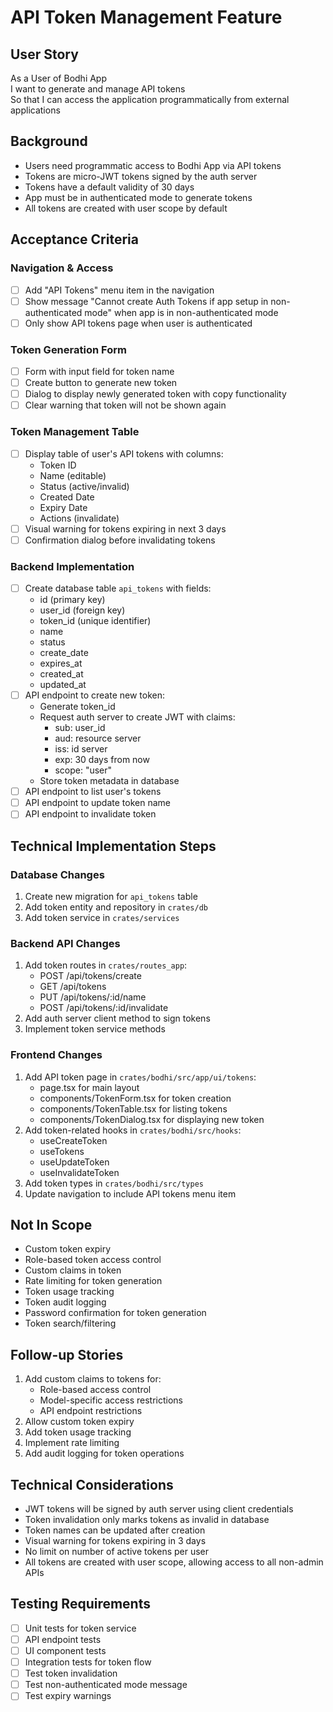 # API Token Management Feature

## User Story
As a User of Bodhi App  
I want to generate and manage API tokens  
So that I can access the application programmatically from external applications

## Background
- Users need programmatic access to Bodhi App via API tokens
- Tokens are micro-JWT tokens signed by the auth server
- Tokens have a default validity of 30 days
- App must be in authenticated mode to generate tokens
- All tokens are created with user scope by default

## Acceptance Criteria

### Navigation & Access
- [ ] Add "API Tokens" menu item in the navigation
- [ ] Show message "Cannot create Auth Tokens if app setup in non-authenticated mode" when app is in non-authenticated mode
- [ ] Only show API tokens page when user is authenticated

### Token Generation Form
- [ ] Form with input field for token name
- [ ] Create button to generate new token
- [ ] Dialog to display newly generated token with copy functionality
- [ ] Clear warning that token will not be shown again

### Token Management Table
- [ ] Display table of user's API tokens with columns:
  - Token ID
  - Name (editable)
  - Status (active/invalid)
  - Created Date
  - Expiry Date
  - Actions (invalidate)
- [ ] Visual warning for tokens expiring in next 3 days
- [ ] Confirmation dialog before invalidating tokens

### Backend Implementation
- [ ] Create database table `api_tokens` with fields:
  - id (primary key)
  - user_id (foreign key)
  - token_id (unique identifier)
  - name
  - status
  - create_date
  - expires_at
  - created_at
  - updated_at
- [ ] API endpoint to create new token:
  - Generate token_id
  - Request auth server to create JWT with claims:
    - sub: user_id
    - aud: resource server
    - iss: id server
    - exp: 30 days from now
    - scope: "user"
  - Store token metadata in database
- [ ] API endpoint to list user's tokens
- [ ] API endpoint to update token name
- [ ] API endpoint to invalidate token

## Technical Implementation Steps

### Database Changes
1. Create new migration for `api_tokens` table
2. Add token entity and repository in `crates/db`
3. Add token service in `crates/services`

### Backend API Changes
1. Add token routes in `crates/routes_app`:
   - POST /api/tokens/create
   - GET /api/tokens
   - PUT /api/tokens/:id/name
   - POST /api/tokens/:id/invalidate
2. Add auth server client method to sign tokens
3. Implement token service methods

### Frontend Changes
1. Add API token page in `crates/bodhi/src/app/ui/tokens`:
   - page.tsx for main layout
   - components/TokenForm.tsx for token creation
   - components/TokenTable.tsx for listing tokens
   - components/TokenDialog.tsx for displaying new token
2. Add token-related hooks in `crates/bodhi/src/hooks`:
   - useCreateToken
   - useTokens
   - useUpdateToken
   - useInvalidateToken
3. Add token types in `crates/bodhi/src/types`
4. Update navigation to include API tokens menu item

## Not In Scope
- Custom token expiry
- Role-based token access control
- Custom claims in token
- Rate limiting for token generation
- Token usage tracking
- Token audit logging
- Password confirmation for token generation
- Token search/filtering

## Follow-up Stories
1. Add custom claims to tokens for:
   - Role-based access control
   - Model-specific access restrictions
   - API endpoint restrictions
2. Allow custom token expiry
3. Add token usage tracking
4. Implement rate limiting
5. Add audit logging for token operations

## Technical Considerations
- JWT tokens will be signed by auth server using client credentials
- Token invalidation only marks tokens as invalid in database
- Token names can be updated after creation
- Visual warning for tokens expiring in 3 days
- No limit on number of active tokens per user
- All tokens are created with user scope, allowing access to all non-admin APIs

## Testing Requirements
- [ ] Unit tests for token service
- [ ] API endpoint tests
- [ ] UI component tests
- [ ] Integration tests for token flow
- [ ] Test token invalidation
- [ ] Test non-authenticated mode message
- [ ] Test expiry warnings
